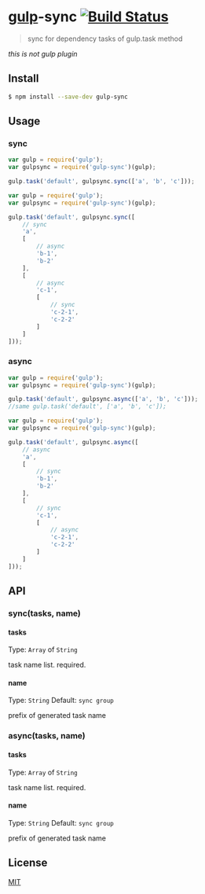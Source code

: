 # [gulp](http://gulpjs.com)-sync [![Build Status](https://travis-ci.org/kaminaly/gulp-sync.svg?branch=master)](https://travis-ci.org/kaminaly/gulp-sync)

> sync for dependency tasks of gulp.task method

*this is not gulp plugin*


## Install

```bash
$ npm install --save-dev gulp-sync
```


## Usage

### sync
```js
var gulp = require('gulp');
var gulpsync = require('gulp-sync')(gulp);

gulp.task('default', gulpsync.sync(['a', 'b', 'c']));
```

```js
var gulp = require('gulp');
var gulpsync = require('gulp-sync')(gulp);

gulp.task('default', gulpsync.sync([
    // sync
    'a',
    [
        // async
        'b-1',
        'b-2'
    ],
    [
        // async
        'c-1',
        [
            // sync
            'c-2-1',
            'c-2-2'
        ]
    ]
]));
```

### async
```js
var gulp = require('gulp');
var gulpsync = require('gulp-sync')(gulp);

gulp.task('default', gulpsync.async(['a', 'b', 'c']));
//same gulp.task('default', ['a', 'b', 'c']);
```

```js
var gulp = require('gulp');
var gulpsync = require('gulp-sync')(gulp);

gulp.task('default', gulpsync.async([
    // async
    'a',
    [
        // sync
        'b-1',
        'b-2'
    ],
    [
        // sync
        'c-1',
        [
            // async
            'c-2-1',
            'c-2-2'
        ]
    ]
]));
```


## API

### sync(tasks, name)

#### tasks

Type: `Array` of `String`

task name list.
required.


#### name

Type: `String`
Default: `sync group`

prefix of generated task name


### async(tasks, name)

#### tasks

Type: `Array` of `String`

task name list.
required.


#### name

Type: `String`
Default: `sync group`

prefix of generated task name


## License

[MIT](http://opensource.org/licenses/MIT)
